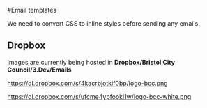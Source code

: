<!-- @TODO: Why do links to emails not work on int.bcc.cxdev.co.uk? They work fine locally. -->


#Email templates

We need to convert CSS to inline styles before sending any emails.

## Dropbox

Images are currently being hosted in **Dropbox/Bristol City Council/3.Dev/Emails**

https://dl.dropbox.com/s/4kacrbjotkif0bp/logo-bcc.png

https://dl.dropbox.com/s/ufcme4ypfooki1w/logo-bcc-white.png